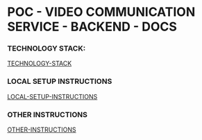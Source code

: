 # POC - VIDEO COMMUNICATION SERVICE - BACKEND - DOCS

### TECHNOLOGY STACK:

[TECHNOLOGY-STACK](TECHNOLOGY-STACK.md)

### LOCAL SETUP INSTRUCTIONS

[LOCAL-SETUP-INSTRUCTIONS](LOCAL-SETUP-INSTRUCTIONS.md)

### OTHER INSTRUCTIONS

[OTHER-INSTRUCTIONS](OTHER-INSTRUCTIONS.md)
